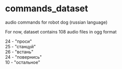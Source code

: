 # commands_dataset
audio commands for robot dog (russian language)

For now, dataset contains 108 audio files in ogg format

24 - "проси"   
25 - "станцуй"   
26 - "встань"   
24 - "повернись"   
10 - "остальное"
